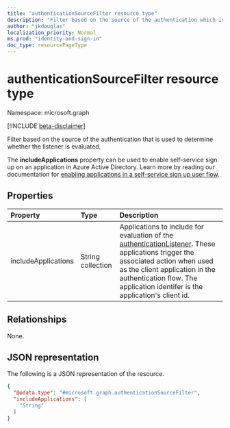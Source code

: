 ```yaml
---
title: "authenticationSourceFilter resource type"
description: "Filter based on the source of the authentication which is used to determine whether the listener is executed or not."
author: "jkdouglas"
localization_priority: Normal
ms.prod: "identity-and-sign-in"
doc_type: resourcePageType
---
```


# authenticationSourceFilter resource type

Namespace: microsoft.graph

[!INCLUDE [beta-disclaimer](../../includes/beta-disclaimer.md)]

Filter based on the source of the authentication that is used to determine whether the listener is evaluated.

The **includeApplications** property can be used to enable self-service sign up on an application in Azure Active Directory. Learn more by reading our documentation for [enabling applications in a self-service sign up user flow](https://docs.microsoft.com/azure/active-directory/external-identities/self-service-sign-up-user-flow#add-applications-to-the-self-service-sign-up-user-flow).

## Properties

|Property|Type|Description|
|:---|:---|:---|
|includeApplications|String collection|Applications to include for evaluation of the [authenticationListener](../resources/authenticationlistener.md). These applications trigger the associated action when used as the client application in the authentication flow. The application identifer is the application's client id.|

## Relationships

None.

## JSON representation

The following is a JSON representation of the resource.
<!-- {
  "blockType": "resource",
  "@odata.type": "microsoft.graph.authenticationSourceFilter"
}
-->

``` json
{
  "@odata.type": "#microsoft.graph.authenticationSourceFilter",
  "includeApplications": [
    "String"
  ]
}
```
